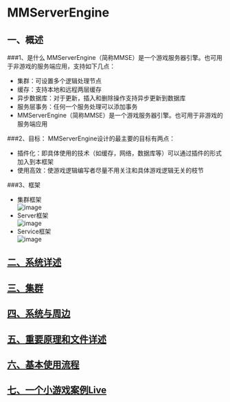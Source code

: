 MMServerEngine
======================================================================================================
## 一、概述 
###1、是什么
MMServerEngine（简称MMSE）是一个游戏服务器引擎。也可用于非游戏的服务端应用，支持如下几点：
* 集群：可设置多个逻辑处理节点
* 缓存：支持本地和远程两层缓存
* 异步数据库：对于更新，插入和删除操作支持异步更新到数据库
* 服务层事务：任何一个服务处理可以添加事务
* MMServerEngine（简称MMSE）是一个游戏服务器引擎。也可用于非游戏的服务端应用
 
###2、目标：
MMServerEngine设计的最主要的目标有两点：
* 插件化：即具体使用的技术（如缓存，网络，数据库等）可以通过插件的形式加入到本框架
* 使用高效：使游戏逻辑编写者尽量不用关注和具体游戏逻辑无关的枝节

###3、框架 
* 集群框架  
![image](https://github.com/xuerong/MMServerEngine/blob/master/resource/sys.png)  
* Server框架  
![image](https://github.com/xuerong/MMServerEngine/blob/master/resource/server.png)  
* Service框架  
![image](https://github.com/xuerong/MMServerEngine/blob/master/resource/service.png)  

## [二、系统详述](https://github.com/xuerong/MMServerEngine/blob/master/resource/sysDetail.md) 
## [三、集群](https://github.com/xuerong/MMServerEngine/blob/master/resource/cluster.md) 
## [四、系统与周边](https://github.com/xuerong/MMServerEngine/blob/master/resource/around.md) 
## [五、重要原理和文件详述](https://github.com/xuerong/MMServerEngine/blob/master/resource/mainTheory.md) 
## [六、基本使用流程](https://github.com/xuerong/MMServerEngine/blob/master/resource/baseUse.md) 
## [七、一个小游戏案例Live](https://github.com/xuerong/MMServerEngine/blob/master/resource/live.md) 